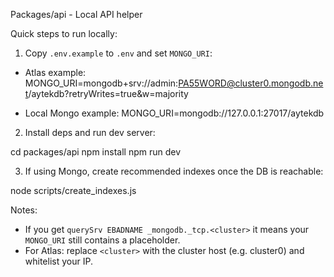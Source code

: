Packages/api - Local API helper

Quick steps to run locally:

1. Copy `.env.example` to `.env` and set `MONGO_URI`:

  - Atlas example:
    MONGO_URI=mongodb+srv://admin:PA55WORD@cluster0.mongodb.net/aytekdb?retryWrites=true&w=majority

  - Local Mongo example:
    MONGO_URI=mongodb://127.0.0.1:27017/aytekdb

2. Install deps and run dev server:

  cd packages/api
  npm install
  npm run dev

3. If using Mongo, create recommended indexes once the DB is reachable:

  node scripts/create_indexes.js

Notes:
- If you get `querySrv EBADNAME _mongodb._tcp.<cluster>` it means your `MONGO_URI` still contains a placeholder.
- For Atlas: replace `<cluster>` with the cluster host (e.g. cluster0) and whitelist your IP.
